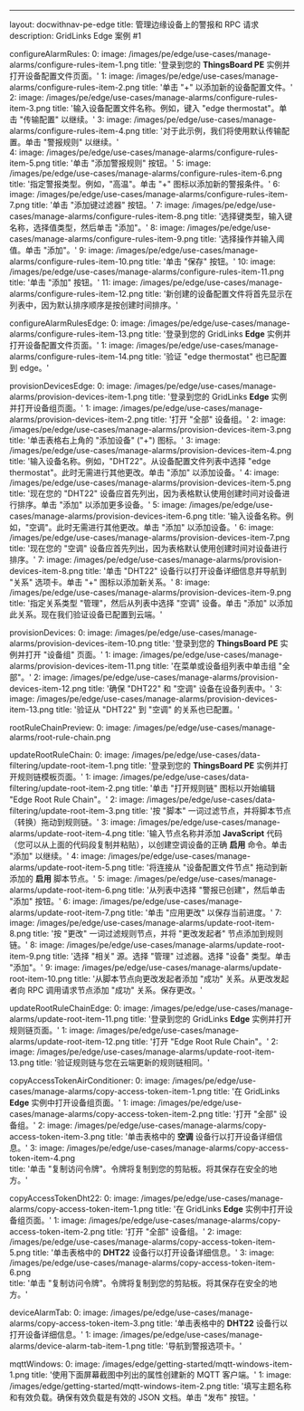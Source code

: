 ---
layout: docwithnav-pe-edge
title: 管理边缘设备上的警报和 RPC 请求
description: GridLinks Edge 案例 #1

configureAlarmRules:
    0:
        image: /images/pe/edge/use-cases/manage-alarms/configure-rules-item-1.png
        title: '登录到您的 <b>ThingsBoard PE</b> 实例并打开设备配置文件页面。'
    1:
        image: /images/pe/edge/use-cases/manage-alarms/configure-rules-item-2.png
        title: '单击 "+" 以添加新的设备配置文件。'
    2:
        image: /images/pe/edge/use-cases/manage-alarms/configure-rules-item-3.png
        title: '输入设备配置文件名称。例如，键入 "edge thermostat"。单击 "传输配置" 以继续。'
    3:
        image: /images/pe/edge/use-cases/manage-alarms/configure-rules-item-4.png
        title: '对于此示例，我们将使用默认传输配置。单击 "警报规则" 以继续。'        
    4:
        image: /images/pe/edge/use-cases/manage-alarms/configure-rules-item-5.png
        title: '单击 "添加警报规则" 按钮。'
    5:
        image: /images/pe/edge/use-cases/manage-alarms/configure-rules-item-6.png
        title: '指定警报类型。例如，"高温"。单击 "+" 图标以添加新的警报条件。'
    6:
        image: /images/pe/edge/use-cases/manage-alarms/configure-rules-item-7.png
        title: '单击 "添加键过滤器" 按钮。'
    7:
        image: /images/pe/edge/use-cases/manage-alarms/configure-rules-item-8.png
        title: '选择键类型，输入键名称，选择值类型，然后单击 "添加"。'
    8:
        image: /images/pe/edge/use-cases/manage-alarms/configure-rules-item-9.png
        title: '选择操作并输入阈值。单击 "添加"。'
    9:
        image: /images/pe/edge/use-cases/manage-alarms/configure-rules-item-10.png
        title: '单击 "保存" 按钮。'
    10:
        image: /images/pe/edge/use-cases/manage-alarms/configure-rules-item-11.png
        title: '单击 "添加" 按钮。'
    11:
        image: /images/pe/edge/use-cases/manage-alarms/configure-rules-item-12.png
        title: '新创建的设备配置文件将首先显示在列表中，因为默认排序顺序是按创建时间排序。'

configureAlarmRulesEdge:
    0:
        image: /images/pe/edge/use-cases/manage-alarms/configure-rules-item-13.png
        title: '登录到您的 GridLinks <b>Edge</b> 实例并打开设备配置文件页面。'
    1:
        image: /images/pe/edge/use-cases/manage-alarms/configure-rules-item-14.png
        title: '验证 "edge thermostat" 也已配置到 edge。'

provisionDevicesEdge:
    0:
        image: /images/pe/edge/use-cases/manage-alarms/provision-devices-item-1.png
        title: '登录到您的 GridLinks <b>Edge</b> 实例并打开设备组页面。'
    1:
        image: /images/pe/edge/use-cases/manage-alarms/provision-devices-item-2.png
        title: '打开 "全部" 设备组。'
    2:
        image: /images/pe/edge/use-cases/manage-alarms/provision-devices-item-3.png
        title: '单击表格右上角的 "添加设备" ("+") 图标。'
    3:
        image: /images/pe/edge/use-cases/manage-alarms/provision-devices-item-4.png
        title: '输入设备名称。例如，"DHT22"。从设备配置文件列表中选择 "edge thermostat"。此时无需进行其他更改。单击 "添加" 以添加设备。'
    4:
        image: /images/pe/edge/use-cases/manage-alarms/provision-devices-item-5.png
        title: '现在您的 "DHT22" 设备应首先列出，因为表格默认使用创建时间对设备进行排序。单击 "添加" 以添加更多设备。'
    5:
        image: /images/pe/edge/use-cases/manage-alarms/provision-devices-item-6.png
        title: '输入设备名称。例如，"空调"。此时无需进行其他更改。单击 "添加" 以添加设备。'
    6:
        image: /images/pe/edge/use-cases/manage-alarms/provision-devices-item-7.png
        title: '现在您的 "空调" 设备应首先列出，因为表格默认使用创建时间对设备进行排序。'
    7:
        image: /images/pe/edge/use-cases/manage-alarms/provision-devices-item-8.png
        title: '单击 "DHT22" 设备行以打开设备详细信息并导航到 "关系" 选项卡。单击 "+" 图标以添加新关系。'
    8:
        image: /images/pe/edge/use-cases/manage-alarms/provision-devices-item-9.png
        title: '指定关系类型 "管理"，然后从列表中选择 "空调" 设备。单击 "添加" 以添加此关系。现在我们验证设备已配置到云端。'

provisionDevices:
    0:
        image: /images/pe/edge/use-cases/manage-alarms/provision-devices-item-10.png
        title: '登录到您的 <b>ThingsBoard PE</b> 实例并打开 "设备组" 页面。'
    1:
        image: /images/pe/edge/use-cases/manage-alarms/provision-devices-item-11.png
        title: '在菜单或设备组列表中单击组 "全部"。'
    2:
        image: /images/pe/edge/use-cases/manage-alarms/provision-devices-item-12.png
        title: '确保 "DHT22" 和 "空调" 设备在设备列表中。'
    3:
        image: /images/pe/edge/use-cases/manage-alarms/provision-devices-item-13.png
        title: '验证从 "DHT22" 到 "空调" 的关系也已配置。'

rootRuleChainPreview:
    0:
        image: /images/pe/edge/use-cases/manage-alarms/root-rule-chain.png

updateRootRuleChain:
    0:
        image: /images/pe/edge/use-cases/data-filtering/update-root-item-1.png
        title: '登录到您的 <b>ThingsBoard PE</b> 实例并打开规则链模板页面。'
    1:
        image: /images/pe/edge/use-cases/data-filtering/update-root-item-2.png
        title: '单击 "打开规则链" 图标以开始编辑 "Edge Root Rule Chain"。'
    2:
        image: /images/pe/edge/use-cases/data-filtering/update-root-item-3.png
        title: '按 "脚本" 一词过滤节点，并将脚本节点（转换）拖动到规则链。'
    3:
        image: /images/pe/edge/use-cases/manage-alarms/update-root-item-4.png
        title: '输入节点名称并添加 <b>JavaScript</b> 代码（您可以从上面的代码段复制并粘贴），以创建空调设备的正确 <b>启用</b> 命令。单击 "添加" 以继续。'
    4:
        image: /images/pe/edge/use-cases/manage-alarms/update-root-item-5.png
        title: '将连接从 "设备配置文件节点" 拖动到新添加的 <b>启用</b> 脚本节点。'
    5:
        image: /images/pe/edge/use-cases/manage-alarms/update-root-item-6.png
        title: '从列表中选择 "警报已创建"，然后单击 "添加" 按钮。'
    6:
        image: /images/pe/edge/use-cases/manage-alarms/update-root-item-7.png
        title: '单击 "应用更改" 以保存当前进度。'
    7:
        image: /images/pe/edge/use-cases/manage-alarms/update-root-item-8.png
        title: '按 "更改" 一词过滤规则节点，并将 "更改发起者" 节点添加到规则链。'
    8:
        image: /images/pe/edge/use-cases/manage-alarms/update-root-item-9.png
        title: '选择 "相关" 源。选择 "管理" 过滤器。选择 "设备" 类型。单击 "添加"。'
    9:
        image: /images/pe/edge/use-cases/manage-alarms/update-root-item-10.png
        title: '从脚本节点向更改发起者添加 "成功" 关系。从更改发起者向 RPC 调用请求节点添加 "成功" 关系。保存更改。'

updateRootRuleChainEdge:
    0:
        image: /images/pe/edge/use-cases/manage-alarms/update-root-item-11.png
        title: '登录到您的 GridLinks <b>Edge</b> 实例并打开规则链页面。'
    1:
        image: /images/pe/edge/use-cases/manage-alarms/update-root-item-12.png
        title: '打开 "Edge Root Rule Chain"。'
    2:
        image: /images/pe/edge/use-cases/manage-alarms/update-root-item-13.png
        title: '验证规则链与您在云端更新的规则链相同。'

copyAccessTokenAirConditioner:
    0:
        image: /images/pe/edge/use-cases/manage-alarms/copy-access-token-item-1.png
        title: '在 GridLinks <b>Edge</b> 实例中打开设备组页面。'
    1:
        image: /images/pe/edge/use-cases/manage-alarms/copy-access-token-item-2.png
        title: '打开 "全部" 设备组。'
    2:
        image: /images/pe/edge/use-cases/manage-alarms/copy-access-token-item-3.png
        title: '单击表格中的 <b>空调</b> 设备行以打开设备详细信息。'
    3:
        image: /images/pe/edge/use-cases/manage-alarms/copy-access-token-item-4.png  
        title: '单击 "复制访问令牌"。令牌将复制到您的剪贴板。将其保存在安全的地方。'

copyAccessTokenDht22:
    0:
        image: /images/pe/edge/use-cases/manage-alarms/copy-access-token-item-1.png
        title: '在 GridLinks <b>Edge</b> 实例中打开设备组页面。'
    1:
        image: /images/pe/edge/use-cases/manage-alarms/copy-access-token-item-2.png
        title: '打开 "全部" 设备组。'
    2:
        image: /images/pe/edge/use-cases/manage-alarms/copy-access-token-item-5.png
        title: '单击表格中的 <b>DHT22</b> 设备行以打开设备详细信息。'
    3:
        image: /images/pe/edge/use-cases/manage-alarms/copy-access-token-item-6.png  
        title: '单击 "复制访问令牌"。令牌将复制到您的剪贴板。将其保存在安全的地方。'

deviceAlarmTab:
    0:
        image: /images/pe/edge/use-cases/manage-alarms/copy-access-token-item-3.png
        title: '单击表格中的 <b>DHT22</b> 设备行以打开设备详细信息。'
    1:
        image: /images/pe/edge/use-cases/manage-alarms/device-alarm-tab-item-1.png
        title: '导航到警报选项卡。'

mqttWindows:
    0:
        image: /images/edge/getting-started/mqtt-windows-item-1.png
        title: '使用下面屏幕截图中列出的属性创建新的 MQTT 客户端。'
    1:
        image: /images/edge/getting-started/mqtt-windows-item-2.png
        title: '填写主题名称和有效负载。确保有效负载是有效的 JSON 文档。单击 "发布" 按钮。'